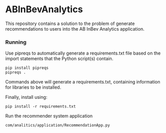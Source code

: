 # ABInBevAnalytics

This repository contains a solution to the problem of generate recommendations to users 
into the AB InBev Analytics  application.

### Running

Use pipreqs to automatically generate a requirements.txt file based on the import statements that the Python script(s) contain. 

```
pip install pipreqs
pipreqs .
```

Commands above will generate a requirements.txt, containing information for libraries to be installed. 

Finally, install using:

```
pip install -r requirements.txt
```

Run the recommender system application

```
com/analitics/application/RecommendationApp.py
```
